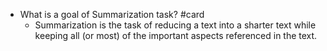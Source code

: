 - What is a goal of Summarization task? #card
	- Summarization is the task of reducing a text into a sharter text while keeping all (or most) of the important aspects referenced in the text.
